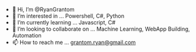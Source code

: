 - 👋 Hi, I’m @RyanGrantom
- 👀 I’m interested in ... Powershell, C#, Python
- 🌱 I’m currently learning ... Javascript, C#
- 💞️ I’m looking to collaborate on ... Machine Learning, WebApp Building, Automation
- 📫 How to reach me ... grantom.ryan@gmail.com

<!---
RyanGrantom/RyanGrantom is a ✨ special ✨ repository because its `README.md` (this file) appears on your GitHub profile.
You can click the Preview link to take a look at your changes.
--->
